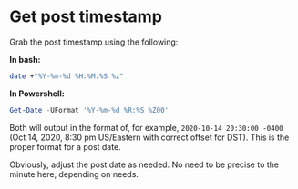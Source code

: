 # Get post timestamp

Grab the post timestamp using the following:

**In bash:**

```bash
date +"%Y-%m-%d %H:%M:%S %z"
```

**In Powershell:**

```powershell
Get-Date -UFormat '%Y-%m-%d %R:%S %Z00'
```

Both will output in the format of, for example, `2020-10-14 20:30:00 -0400` (Oct 14, 2020, 8:30 pm US/Eastern with correct offset for DST). This is the proper format for a post date.

Obviously, adjust the post date as needed. No need to be precise to the minute here, depending on needs.
